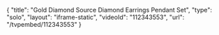 {
    "title": "Gold   Diamond Source Diamond Earrings   Pendant Set",
    "type": "solo",
    "layout": "iframe-static",
    "videoId": "112343553",
    "url": "\/tvpembed\/112343553"
}